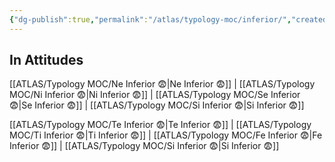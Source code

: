```yaml
---
{"dg-publish":true,"permalink":"/atlas/typology-moc/inferior/","created":"","updated":"2023-03-08T19:06:36.182+01:00"}
---
```



## In Attitudes 

[[ATLAS/Typology MOC/Ne Inferior 😨\|Ne Inferior 😨]] | [[ATLAS/Typology MOC/Ni Inferior 😨\|Ni Inferior 😨]] | [[ATLAS/Typology MOC/Se Inferior 😨\|Se Inferior 😨]] | [[ATLAS/Typology MOC/Si Inferior 😨\|Si Inferior 😨]]

[[ATLAS/Typology MOC/Te Inferior 😨\|Te Inferior 😨]] | [[ATLAS/Typology MOC/Ti Inferior 😨\|Ti Inferior 😨]] | [[ATLAS/Typology MOC/Fe Inferior 😨\|Fe Inferior 😨]] | [[ATLAS/Typology MOC/Si Inferior 😨\|Si Inferior 😨]]
